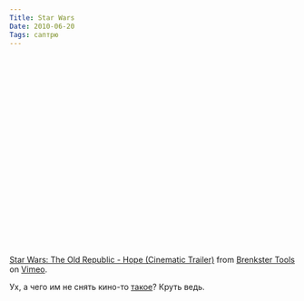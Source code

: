```yaml
---
Title: Star Wars
Date: 2010-06-20
Tags: саптрю
---
```


<object width="601" height="338"><param name="allowfullscreen" value="true"></param><param name="allowscriptaccess" value="always"></param><param name="movie" value="http://vimeo.com/moogaloop.swf?clip_id=12588491&amp;server=vimeo.com&amp;show_title=1&amp;show_byline=1&amp;show_portrait=0&amp;color=00ADEF&amp;fullscreen=1"></param><embed src="http://vimeo.com/moogaloop.swf?clip_id=12588491&amp;server=vimeo.com&amp;show_title=1&amp;show_byline=1&amp;show_portrait=0&amp;color=00ADEF&amp;fullscreen=1" type="application/x-shockwave-flash" allowfullscreen="true" allowscriptaccess="always" width="601" height="338"></embed></object></p><p><a href="http://vimeo.com/12588491">Star Wars: The Old Republic - Hope (Cinematic Trailer)</a> from <a href="http://vimeo.com/brenkstertools">Brenkster Tools</a> on <a href="http://vimeo.com">Vimeo</a>.</p>

Ух, а чего им не снять кино-то [такое](http://www.fubiz.net/2010/06/16/star-wars-the-old-republic/)? Круть ведь.